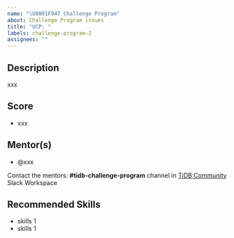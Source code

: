 ```yaml
---
name: "\U0001F947 Challenge Program"
about: Challenge Program issues
title: "UCP: "
labels: challenge-program-2
assignees: ""
---
```


## Description

xxx

## Score

- xxx

## Mentor(s)

- @xxx

Contact the mentors: **#tidb-challenge-program** channel in [TiDB Community](https://join.slack.com/t/tidbcommunity/shared_invite/enQtNzc0MzI4ODExMDc4LWYwYmIzMjZkYzJiNDUxMmZlN2FiMGJkZjAyMzQ5NGU0NGY0NzI3NTYwMjAyNGQ1N2I2ZjAxNzc1OGUwYWM0NzE) Slack Workspace

## Recommended Skills

- skills 1
- skills 1
